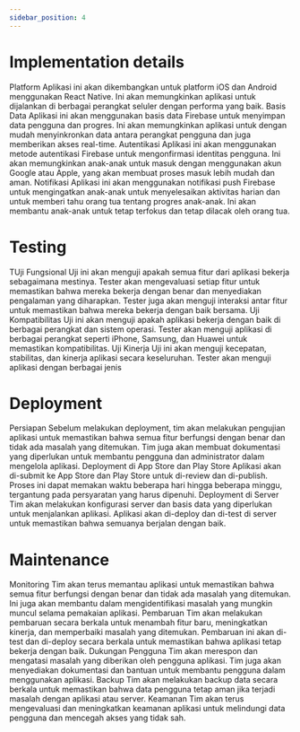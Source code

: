 ```yaml
---
sidebar_position: 4
---
```


# Implementation details
Platform
Aplikasi ini akan dikembangkan untuk platform iOS dan Android menggunakan React Native.
Ini akan memungkinkan aplikasi untuk dijalankan di berbagai perangkat seluler dengan performa yang baik.
Basis Data
Aplikasi ini akan menggunakan basis data Firebase untuk menyimpan data pengguna dan progres.
Ini akan memungkinkan aplikasi untuk dengan mudah menyinkronkan data antara perangkat pengguna dan juga memberikan akses real-time.
Autentikasi
Aplikasi ini akan menggunakan metode autentikasi Firebase untuk mengonfirmasi identitas pengguna.
Ini akan memungkinkan anak-anak untuk masuk dengan menggunakan akun Google atau Apple, yang akan membuat proses masuk lebih mudah dan aman.
Notifikasi
Aplikasi ini akan menggunakan notifikasi push Firebase untuk mengingatkan anak-anak untuk menyelesaikan aktivitas harian dan untuk memberi tahu orang tua tentang progres anak-anak.
Ini akan membantu anak-anak untuk tetap terfokus dan tetap dilacak oleh orang tua.

# Testing

TUji Fungsional
Uji ini akan menguji apakah semua fitur dari aplikasi bekerja sebagaimana mestinya.
Tester akan mengevaluasi setiap fitur untuk memastikan bahwa mereka bekerja dengan benar dan menyediakan pengalaman yang diharapkan.
Tester juga akan menguji interaksi antar fitur untuk memastikan bahwa mereka bekerja dengan baik bersama.
Uji Kompatibilitas
Uji ini akan menguji apakah aplikasi bekerja dengan baik di berbagai perangkat dan sistem operasi.
Tester akan menguji aplikasi di berbagai perangkat seperti iPhone, Samsung, dan Huawei untuk memastikan kompatibilitas.
Uji Kinerja
Uji ini akan menguji kecepatan, stabilitas, dan kinerja aplikasi secara keseluruhan.
Tester akan menguji aplikasi dengan berbagai jenis

# Deployment

Persiapan
Sebelum melakukan deployment, tim akan melakukan pengujian aplikasi untuk memastikan bahwa semua fitur berfungsi dengan benar dan tidak ada masalah yang ditemukan.
Tim juga akan membuat dokumentasi yang diperlukan untuk membantu pengguna dan administrator dalam mengelola aplikasi.
Deployment di App Store dan Play Store
Aplikasi akan di-submit ke App Store dan Play Store untuk di-review dan di-publish.
Proses ini dapat memakan waktu beberapa hari hingga beberapa minggu, tergantung pada persyaratan yang harus dipenuhi.
Deployment di Server
Tim akan melakukan konfigurasi server dan basis data yang diperlukan untuk menjalankan aplikasi.
Aplikasi akan di-deploy dan di-test di server untuk memastikan bahwa semuanya berjalan dengan baik.

# Maintenance

Monitoring
Tim akan terus memantau aplikasi untuk memastikan bahwa semua fitur berfungsi dengan benar dan tidak ada masalah yang ditemukan.
Ini juga akan membantu dalam mengidentifikasi masalah yang mungkin muncul selama pemakaian aplikasi.
Pembaruan
Tim akan melakukan pembaruan secara berkala untuk menambah fitur baru, meningkatkan kinerja, dan memperbaiki masalah yang ditemukan.
Pembaruan ini akan di-test dan di-deploy secara berkala untuk memastikan bahwa aplikasi tetap bekerja dengan baik.
Dukungan Pengguna
Tim akan merespon dan mengatasi masalah yang diberikan oleh pengguna aplikasi.
Tim juga akan menyediakan dokumentasi dan bantuan untuk membantu pengguna dalam menggunakan aplikasi.
Backup
Tim akan melakukan backup data secara berkala untuk memastikan bahwa data pengguna tetap aman jika terjadi masalah dengan aplikasi atau server.
Keamanan
Tim akan terus mengevaluasi dan meningkatkan keamanan aplikasi untuk melindungi data pengguna dan mencegah akses yang tidak sah.